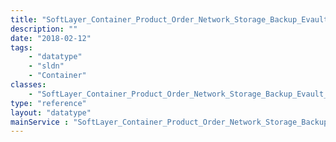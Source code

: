 ```yaml
---
title: "SoftLayer_Container_Product_Order_Network_Storage_Backup_Evault_Plugin"
description: ""
date: "2018-02-12"
tags:
    - "datatype"
    - "sldn"
    - "Container"
classes:
    - "SoftLayer_Container_Product_Order_Network_Storage_Backup_Evault_Plugin"
type: "reference"
layout: "datatype"
mainService : "SoftLayer_Container_Product_Order_Network_Storage_Backup_Evault_Plugin"
---
```

